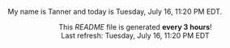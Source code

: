 My name is Tanner and today is Tuesday, July 16, 11:20 PM EDT.

<p align="center">This <i>README</i> file is generated <b>every 3 hours</b>!</br>Last refresh: Tuesday, July 16, 11:20 PM EDT<br /></p>
